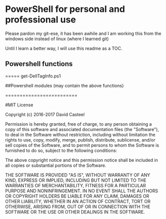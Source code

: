 # PowerShell for personal and professional use
Please pardon my git-ese, it has been awhile and I am working this from the windows side instead of linux (where I learned git)

Until I learn a better way, I will use this readme as a TOC.

##  Powershell functions
=====
get-DellTagInfo.ps1

##Powershell modules (may contain the above functions)

=========================

#MIT License

Copyright (c) 2016-2017 David Casteel

Permission is hereby granted, free of charge, to any person obtaining a copy
of this software and associated documentation files (the "Software"), to deal
in the Software without restriction, including without limitation the rights
to use, copy, modify, merge, publish, distribute, sublicense, and/or sell
copies of the Software, and to permit persons to whom the Software is
furnished to do so, subject to the following conditions:

The above copyright notice and this permission notice shall be included in all
copies or substantial portions of the Software.

THE SOFTWARE IS PROVIDED "AS IS", WITHOUT WARRANTY OF ANY KIND, EXPRESS OR
IMPLIED, INCLUDING BUT NOT LIMITED TO THE WARRANTIES OF MERCHANTABILITY,
FITNESS FOR A PARTICULAR PURPOSE AND NONINFRINGEMENT. IN NO EVENT SHALL THE
AUTHORS OR COPYRIGHT HOLDERS BE LIABLE FOR ANY CLAIM, DAMAGES OR OTHER
LIABILITY, WHETHER IN AN ACTION OF CONTRACT, TORT OR OTHERWISE, ARISING FROM,
OUT OF OR IN CONNECTION WITH THE SOFTWARE OR THE USE OR OTHER DEALINGS IN THE
SOFTWARE.
